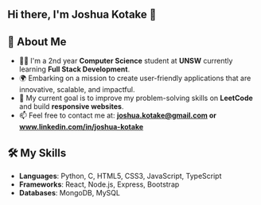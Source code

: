 ## Hi there, I'm Joshua Kotake 👋 

## 🌱 About Me
- 👨‍💻 I'm a 2nd year **Computer Science** student at **UNSW** currently learning **Full Stack Development**.
- 🌍 Embarking on a mission to create user-friendly applications that are innovative, scalable, and impactful.
- 🎯 My current goal is to improve my problem-solving skills on **LeetCode** and build **responsive websites**.
- 📫 Feel free to contact me at: **joshua.kotake@gmail.com or www.linkedin.com/in/joshua-kotake**

## 🛠️ My Skills
- **Languages**: Python, C, HTML5, CSS3, JavaScript, TypeScript
- **Frameworks**: React, Node.js, Express, Bootstrap
- **Databases**: MongoDB, MySQL

<!--
**joshuakotake/joshuakotake** is a ✨ _special_ ✨ repository because its `README.md` (this file) appears on your GitHub profile.

Here are some ideas to get you started:

- 🔭 I’m currently working on ...
- 🌱 I’m currently learning ...
- 👯 I’m looking to collaborate on ...
- 🤔 I’m looking for help with ...
- 💬 Ask me about ...
- 📫 How to reach me: ...
- 😄 Pronouns: ...
- ⚡ Fun fact: ...
-->
